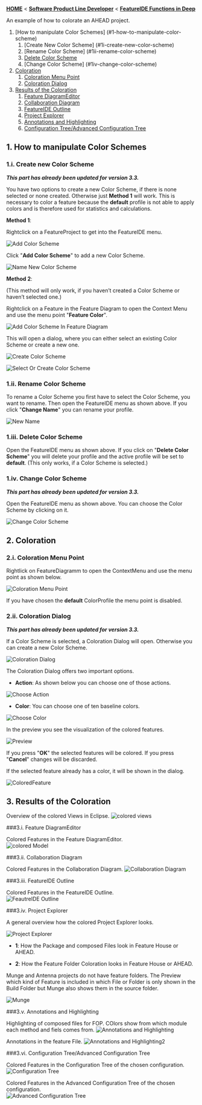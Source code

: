<!-- Breadcrumb -->
[**HOME**](https://github.com/FeatureIDE/FeatureIDE/wiki) < [**Software Product Line Developer**](https://github.com/FeatureIDE/FeatureIDE/wiki/Software-Product-Line-Developer) < [**FeatureIDE Functions in Deep**](https://github.com/FeatureIDE/FeatureIDE/wiki/FeatureIDE-Functions-in-Deep)

<!-- Introduction -->

An example of how to colorate an AHEAD project.

<!-- Outline -->
1. [How to manipulate Color Schemes] (#1-how-to-manipulate-color-scheme)
	1. [Create New Color Scheme] (#1i-create-new-color-scheme)
	2. [Rename Color Scheme] (#1ii-rename-color-scheme)
	3. [Delete Color Scheme](#1iii-delete-color-scheme)
    4. [Change Color Scheme] (#1iv-change-color-scheme)
2. [Coloration](#2-coloration)
	1. [Coloration Menu Point](#2i-coloration-menu-point)
	2. [Coloration Dialog](#2ii-coloration-dialog)
3. [Results of the Coloration](#3-results-of-the-coloration)
	1. [Feature DiagramEditor](#3i-feature-diagrameditor)
	2. [Collaboration Diagram](#3ii-colaboration-diagram)
	3. [FeatureIDE Outline](#3iii-featureide-outline)
	4. [Project Explorer](#3iv-project-explorer)
	5. [Annotations and Highlighting](#3v-annotations-and-highlighting)
	6. [Configuration Tree/Advanced Configuration Tree](#3vi-configuration-tree/advanced-configuration-tree)


<!-- Content -->
## 1. How to manipulate Color Schemes

### 1.i. Create new Color Scheme
_**This part has already been updated for version 3.3.**_ 
 
You have two options to create a new Color Scheme, if there is none selected or none created. Otherwise just **Method 1** will work.
This is necessary to color a feature because the **default** profile is not able to apply colors and is therefore used for statistics and calculations.
		
**Method 1**:
 
Rightclick on a FeatureProject to get into the FeatureIDE menu.

![Add Color Scheme](https://raw.githubusercontent.com/wiki/FeatureIDE/FeatureIDE/Assets/Colors/AddColorScheme.png)
		
Click "**Add Color Scheme**" to add a new Color Scheme.
		
![Name New Color Scheme](https://raw.githubusercontent.com/wiki/FeatureIDE/FeatureIDE/Assets/Colors/NameNewColorScheme.png)
 
**Method 2**:
 
(This method will only work, if you haven’t created a Color Scheme or haven’t selected one.)
 
Rightclick on a Feature in the Feature Diagram to open the Context Menu and use the menu point "**Feature Color**".
 
![Add Color Scheme In Feature Diagram](https://raw.githubusercontent.com/wiki/FeatureIDE/FeatureIDE/Assets/Colors/AddColorSchemeInFeatureDiagram.png)
 
This will open a dialog, where you can either select an existing Color Scheme or create a new one.
 
![Create Color Scheme](https://raw.githubusercontent.com/wiki/FeatureIDE/FeatureIDE/Assets/Colors/CreateColorScheme.png)
 
![Select Or Create Color Scheme](https://raw.githubusercontent.com/wiki/FeatureIDE/FeatureIDE/Assets/Colors/SelectOrCreateColorScheme.png)
		
### 1.ii. Rename Color Scheme

To rename a Color Scheme you first have to select the Color Scheme, you want to rename. Then open the FeatureIDE menu as shown above.
If you click "**Change Name**" you can rename your profile.
		
![New Name](https://raw.githubusercontent.com/wiki/FeatureIDE/FeatureIDE/Assets/Colors/NewName.png)
		
### 1.iii. Delete Color Scheme

Open the FeatureIDE menu as shown above. If you click on "**Delete Color Scheme**" you will delete your profile and the active profile will be set to **default**. (This only works, if a Color Scheme is selected.)
	
### 1.iv. Change Color Scheme
_**This part has already been updated for version 3.3.**_
    
Open the FeatureIDE menu as shown above. You can choose the Color Scheme by clicking on it.
 
![Change Color Scheme](https://raw.githubusercontent.com/wiki/FeatureIDE/FeatureIDE/Assets/Colors/ChangeColorScheme.png)
    	
## 2. Coloration
		
### 2.i. Coloration Menu Point

Rightlick on FeatureDiagramm to open the ContextMenu and use the menu point as shown below.
		
![Coloration Menu Point](https://raw.githubusercontent.com/wiki/FeatureIDE/FeatureIDE/Assets/Colors/ProfileColorMenu.png)
		
If you have chosen the **default** ColorProfile the menu point is disabled.
		
### 2.ii. Coloration Dialog
_**This part has already been updated for version 3.3.**_

If a Color Scheme is selected, a Coloration Dialog will open. Otherwise you can create a new Color Scheme. 

![Coloration Dialog](https://raw.githubusercontent.com/wiki/FeatureIDE/FeatureIDE/Assets/Colors/ColorationDialog.png)
		 
The Coloration Dialog offers two important options. 
		 
* **Action**: As shown below you can choose one of those actions. 
		 
![Choose Action](https://raw.githubusercontent.com/wiki/FeatureIDE/FeatureIDE/Assets/Colors/ChooseAction.png)
		  
* **Color**: You can choose one of ten baseline colors.
		 
![Choose Color](https://raw.githubusercontent.com/wiki/FeatureIDE/FeatureIDE/Assets/Colors/ChooseColor.png)
		 
In the preview you see the visualization of the colored features.
		 
![Preview](https://raw.githubusercontent.com/wiki/FeatureIDE/FeatureIDE/Assets/Colors/Preview.png)
		 
If you press "**OK**" the selected features will be colored. 
If you press "**Cancel**" changes will be discarded.
    
If the selected feature already has a color, it will be shown in the dialog.
 
![ColoredFeature](https://raw.githubusercontent.com/wiki/FeatureIDE/FeatureIDE/Assets/Colors/ColoredFeature.png)
		 
## 3. Results of the Coloration

Overview of the colored Views in Eclipse.
![colored views](https://raw.githubusercontent.com/wiki/FeatureIDE/FeatureIDE/Assets/Colors/coloredViews.png)
		
###3.i. Feature DiagramEditor

Colored Features in the Feature DiagramEditor.
<br>
![colored Model](https://raw.githubusercontent.com/wiki/FeatureIDE/FeatureIDE/Assets/Colors/coloredModel.png)

###3.ii. Collaboration Diagram

Colored Features in the Collaboration Diagram.
![Collaboration Diagram](https://raw.githubusercontent.com/wiki/FeatureIDE/FeatureIDE/Assets/Colors/FH_colordiagram_red_green.png)

###3.iii. FeatureIDE Outline

Colored Features in the FeatureIDE Outline.
<br>
![FeautreIDE Outline](https://raw.githubusercontent.com/wiki/FeatureIDE/FeatureIDE/Assets/Colors/FIDEOutline.png)

###3.iv. Project Explorer

A general overview how the colored Project Explorer looks.

![Project Explorer](https://raw.githubusercontent.com/wiki/FeatureIDE/FeatureIDE/Assets/Colors/FH_explorer_overview.png)

* **1**: How the Package and composed Files look in Feature House or AHEAD.

* **2**: How the Feature Folder Coloration looks in Feature House or AHEAD.

Munge and Antenna projects do not have feature folders. The Preview which kind of Feature is included in which File or Folder is only shown in the Build Folder but Munge also shows them in the source folder.

![Munge](https://raw.githubusercontent.com/wiki/FeatureIDE/FeatureIDE/Assets/Colors/ProjectExplorer_Munge.png)

###3.v. Annotations and Highlighting

Highlighting of composed files for FOP. COlors show from which module each method and fiels comes from.
![Annotations and Highlighting](https://raw.githubusercontent.com/wiki/FeatureIDE/FeatureIDE/Assets/Colors/FOP_background_code.png)

Annotations in the feature File.
![Annotations and Highlighting2](https://raw.githubusercontent.com/wiki/FeatureIDE/FeatureIDE/Assets/Colors/FeatureAnnotation.png)

###3.vi. Configuration Tree/Advanced Configuration Tree		

Colored Features in the Configuration Tree of the chosen configuration.
![Configuration Tree](https://raw.githubusercontent.com/wiki/FeatureIDE/FeatureIDE/Assets/Colors/configTree.png)

Colored Features in the Advanced Configuration Tree of the chosen configuration.
<br>
![Advanced Configuration Tree](https://raw.githubusercontent.com/wiki/FeatureIDE/FeatureIDE/Assets/Colors/advancedConfigTree.png)
		 
